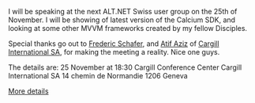 I will be speaking at the next ALT.NET Swiss user group on the 25th of November. I will be showing of latest version of the Calcium SDK, and looking at some other MVVM frameworks created by my fellow Disciples.

Special thanks go out to [Frederic Schafer](http://blog.octo.com/), and [Atif Aziz](http://www.raboof.com/) of [Cargill International SA](http://www.cargill.com/worldwide/switzerland/index.jsp), for making the meeting a reality. Nice one guys.

The details are:
25 November at 18:30
Cargill Conference Center
Cargill International SA
14 chemin de Normandie
1206 Geneva

[More details](http://www.altdotnet.ch/lausanne/)